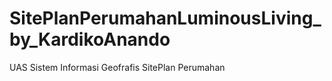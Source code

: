 # SitePlanPerumahanLuminousLiving_by_KardikoAnando
UAS Sistem Informasi Geofrafis SitePlan Perumahan
